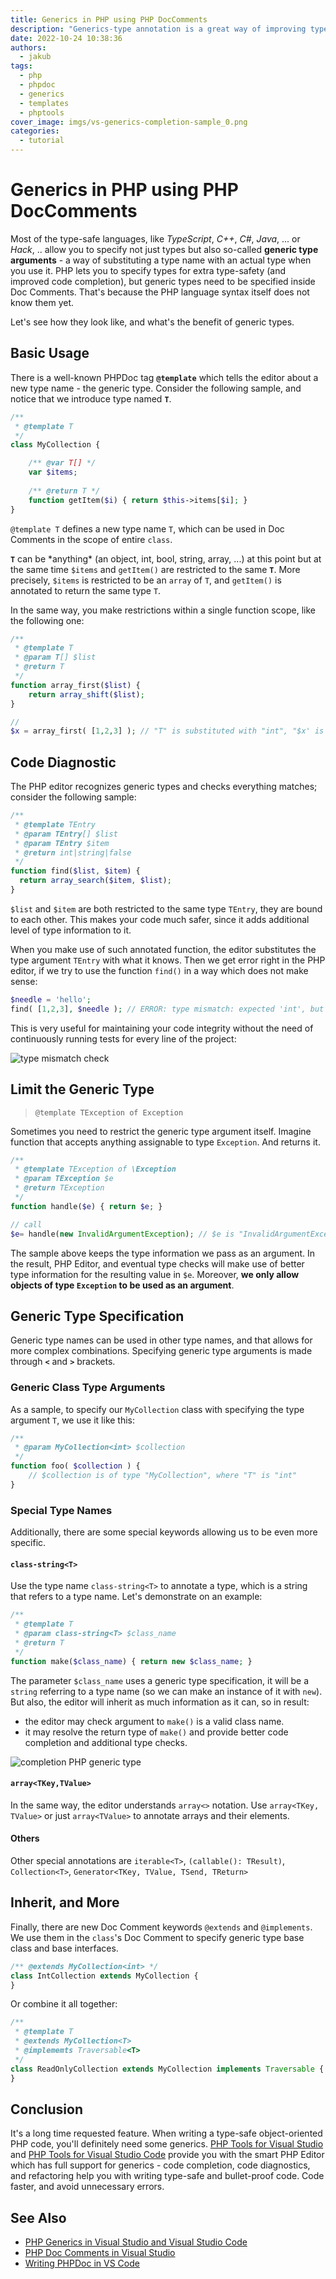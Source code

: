 ```yaml
---
title: Generics in PHP using PHP DocComments
description: "Generics-type annotation is a great way of improving type safety and code completion of your PHP code. Let's see how to use it!"
date: 2022-10-24 10:38:36
authors:
  - jakub
tags:
  - php
  - phpdoc
  - generics
  - templates
  - phptools
cover_image: imgs/vs-generics-completion-sample_0.png
categories:
  - tutorial
---
```


# Generics in PHP using PHP DocComments

Most of the type-safe languages, like *TypeScript*, *C++*, *C#*, *Java*, ... or *Hack*, .. allow you to specify not just types but also so-called **generic type arguments** - a way of substituting a type name with an actual type when you use it. PHP lets you to specify types for extra type-safety (and improved code completion), but generic types need to be specified inside Doc Comments. That's because the PHP language syntax itself does not know them yet.

<!-- more -->

Let's see how they look like, and what's the benefit of generic types.

## Basic Usage

There is a well-known PHPDoc tag **`@template`** which tells the editor about a new type name - the generic type. Consider the following sample, and notice that we introduce type named **`T`**.

```php
/**
 * @template T
 */
class MyCollection {

    /** @var T[] */
    var $items;
	
    /** @return T */
    function getItem($i) { return $this->items[$i]; }
}
```

`@template T` defines a new type name `T`, which can be used in Doc Comments in the scope of entire `class`.

**`T`** can be \*anything\* (an object, int, bool, string, array, ...) at this point but at the same time `$items` and `getItem()` are restricted to the same **`T`**. More precisely, `$items` is restricted to be an `array` of `T`, and `getItem()` is annotated to return the same type `T`.

In the same way, you make restrictions within a single function scope, like the following one:

```php
/**
 * @template T
 * @param T[] $list
 * @return T
 */
function array_first($list) {
    return array_shift($list);
}

//
$x = array_first( [1,2,3] ); // "T" is substituted with "int", "$x' is "int"
```

## Code Diagnostic

The PHP editor recognizes generic types and checks everything matches; consider the following sample:

```php
/**
 * @template TEntry
 * @param TEntry[] $list
 * @param TEntry $item
 * @return int|string|false
 */ 
function find($list, $item) {
  return array_search($item, $list);
}
```

`$list` and `$item` are both restricted to the same type `TEntry`, they are bound to each other. This makes your code much safer, since it adds additional level of type information to it.

When you make use of such annotated function, the editor substitutes the type argument `TEntry` with what it knows. Then we get error right in the PHP editor, if we try to use the function `find()` in a way which does not make sense:

```php
$needle = 'hello';
find( [1,2,3], $needle ); // ERROR: type mismatch: expected 'int', but 'string' given.
```

This is very useful for maintaining your code integrity without the need of continuously running tests for every line of the project:

![type mismatch check](imgs/vs-generic-check-sample.png)

## Limit the Generic Type

> `@template TException of Exception`

Sometimes you need to restrict the generic type argument itself. Imagine function that accepts anything assignable to type `Exception`. And returns it.

```php
/**
 * @template TException of \Exception
 * @param TException $e
 * @return TException
 */
function handle($e) { return $e; }

// call
$e= handle(new InvalidArgumentException); // $e is "InvalidArgumentException", not just "Exception"
```

The sample above keeps the type information we pass as an argument. In the result, PHP Editor, and eventual type checks will make use of better type information for the resulting value in `$e`. Moreover, **we only allow objects of type `Exception` to be used as an argument**.

## Generic Type Specification

Generic type names can be used in other type names, and that allows for more complex combinations. Specifying generic type arguments is made through **`<`** and **`>`** brackets.

### Generic Class Type Arguments

As a sample, to specify our `MyCollection` class with specifying the type argument `T`, we use it like this:

```php
/**
 * @param MyCollection<int> $collection
 */
function foo( $collection ) {
	// $collection is of type "MyCollection", where "T" is "int"
}
```

### Special Type Names

Additionally, there are some special keywords allowing us to be even more specific.

#### **`class-string<T>`**
	
Use the type name `class-string<T>` to annotate a type, which is a string that refers to a type name. Let's demonstrate on an example:

```php
/**
 * @template T
 * @param class-string<T> $class_name
 * @return T
 */
function make($class_name) { return new $class_name; }
```

The parameter `$class_name` uses a generic type specification, it will be a `string` referring to a type name (so we can make an instance of it with `new`). But also, the editor will inherit as much information as it can, so in result:

- the editor may check argument to `make()` is a valid class name.
- it may resolve the return type of `make()` and provide better code completion and additional type checks.

![completion PHP generic type](imgs/vs-generics-completion-sample.png)

#### **`array<TKey,TValue>`**

In the same way, the editor understands `array<>` notation. Use `array<TKey, TValue>` or just `array<TValue>` to annotate arrays and their elements.

#### Others

Other special annotations are `iterable<T>`, `(callable(): TResult)`, `Collection<T>`, `Generator<TKey, TValue, TSend, TReturn>`

## Inherit, and More

Finally, there are new Doc Comment keywords `@extends` and `@implements`. We use them in the `class`'s Doc Comment to specify generic type base class and base interfaces.

```php
/** @extends MyCollection<int> */
class IntCollection extends MyCollection {
}
```

Or combine it all together:

```php
/**
 * @template T
 * @extends MyCollection<T>
 * @implememts Traversable<T>
 */
class ReadOnlyCollection extends MyCollection implements Traversable {
}
```

## Conclusion

It's a long time requested feature. When writing a type-safe object-oriented PHP code, you'll definitely need some generics. [PHP Tools for Visual Studio](https://www.devsense.com/features#vs) and [PHP Tools for Visual Studio Code](https://www.devsense.com/features#vscode) provide you with the smart PHP Editor which has full support for generics - code completion, code diagnostics, and refactoring help you with writing type-safe and bullet-proof code. Code faster, and avoid unnecessary errors.

## See Also

- [PHP Generics in Visual Studio and Visual Studio Code](https://blog.devsense.com/2022/update-php-generics)
- [PHP Doc Comments in Visual Studio](https://docs.devsense.com/en/vs/editor/phpdoc)
- [Writing PHPDoc in VS Code](https://docs.devsense.com/en/vscode/editor/phpdoc)


